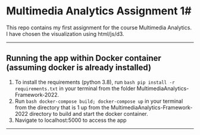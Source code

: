 # Multimedia Analytics Assignment 1#

This repo contains my first assignment for the course Multimedia Analytics. I have chosen the visualization using html/js/d3.

---

## Running the app within Docker container (assuming docker is already installed) ##

1) To install the requirements (python 3.8), run ```bash pip install -r requirements.txt``` in your terminal from the folder MultimediaAnalytics-Framework-2022.
2) Run ```bash docker-compose build; docker-compose up``` in your terminal from the directory that is 1 up from the MultimediaAnalytics-Framework-2022 directory to build and start the docker container.
3) Navigate to localhost:5000 to access the app

---
